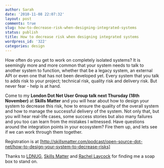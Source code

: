 ```yaml
---
author: Sarah
date: '2010-11-08 22:07:32'
layout: post
comments: true
slug: how-to-decrease-risk-when-designing-integrated-systems
status: publish
title: How to decrease risk when designing integrated systems
wordpress_id: '322'
categories: design
---
```


How often do you get to work on completely isolated systems? It is seemingly more and more common that your system needs to talk to another system to function, whether that be a legacy system, an external API or even one that has not been developed yet. Every system that you talk to adds risk to your project; technical risk, quality risk and delivery risk. But never fear - help is at hand.

Come to my <strong>London Dot Net User Group talk next Thursday (18th November)</strong> at <strong>Skills Matter</strong> and you will hear about how to design your system to decrease this risk, how to ensure the quality of the overall system and how to manage the successful delivery of the system. Not only that, but you will hear real-life cases, some success stories but also many failures and you too can learn from the mistakes I witnessed. Have questions around the integration points in your ecosystem? Fire them up, and lets see if we can work through them together.

Registration is at [http://skillsmatter.com/podcast/open-source-dot-net/how-to-design-your-system-to-decrease-risks]

Thanks to [LDNUG](http://www.dnug.org.uk/), [Skills Matter](http://skillsmatter.com/) and [Rachel Laycock](http://www.rachellaycock.com/) for finding me a soap box to stand on.
